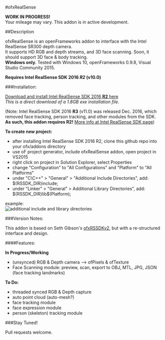#ofxRealSense

__WORK IN PROGRESS!__  
Your mileage may vary. This addon is in active development.

##Description

ofxRealSense is an openFrameworks addon to interface with the Intel RealSense SR300 depth camera.  
It supports HD RGB and depth streams, and 3D face scanning. Soon, it should support 3D face & body tracking.  
__Windows only.__   Tested with Windows 10, openFrameworks 0.9.8, Visual Studio Community 2015.

__Requires Intel RealSense SDK 2016 *R2* (v10.0)__

###Installation:

[Download and install Intel RealSense SDK 2016 __R2__ here](http://registrationcenter-download.intel.com/akdlm/irc_nas/vcp/9078/intel_rs_sdk_offline_package_10.0.26.0396.exe)  
_This is a direct download of a 1.8GB exe installation file._

(Note: Intel RealSense SDK 2016 __R3__ (v11.0) was released Dec. 2016, which removed face tracking, person tracking, and other modules from the SDK.  
__As such, this addon requires R2!__  [More info at Intel RealSense SDK page](https://software.intel.com/en-us/intel-realsense-sdk))

__To create new project:__

* after installing Intel RealSense SDK 2016 R2, clone this github repo into your ofx/addons directory
* use oF project generator, include ofxRealSense addon, open project in VS2015
* right click on project in Solution Explorer, select Properties
* change "Configuration" to "All Configurations" and "Platform" to "All Platforms"
* under "C\C++" > "General" > "Additional Include Directories", add:  
$(RSSDK_DIR)include;
* under "Linker" > "General" > Additional Library Directories", add:  
$(RSSDK_DIR)lib\$(Platform);

example:  
![additional include and library directories](https://raw.githubusercontent.com/tyhenry/ofxRealSense/master/readme_addDirs.png)


###Version Notes:

This addon is based on Seth Gibson's [ofxRSSDKv2](https://github.com/tyhenry/ofxRSSDKv2), but with a re-structured interface and design.

####Features:

__In Progress/Working__

* (unsynced) RGB & Depth camera --> ofPixels & ofTexture
* Face Scanning module: preview, scan, export to OBJ, MTL, JPG, JSON (face tracking landmarks)

__To Do:__

* threaded synced RGB & Depth capture
* auto point cloud (auto-mesh?)
* face tracking module
* face expression module
* person (skeleton) tracking module

###Stay Tuned!

Pull requests welcome.


